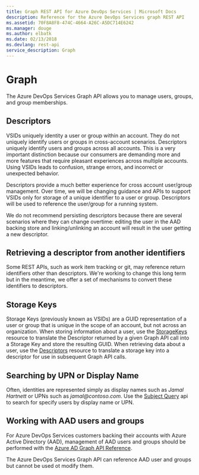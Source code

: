 ```yaml
---
title: Graph REST API for Azure DevOps Services | Microsoft Docs
description: Reference for the Azure DevOps Services graph REST API
ms.assetid: 70F8A8F8-474C-4664-A26C-A5DC714E6242
ms.manager: douge
ms.author: elbatk
ms.date: 02/13/2018
ms.devlang: rest-api
service_description: Graph
---
```


# Graph

The Azure DevOps Services Graph API allows you to manage users, groups, and group memberships.

## Descriptors

VSIDs uniquely identity a user or group within an account. They do not uniquely identify users or groups in cross-account scenarios. Descriptors uniquely identify users and groups across all accounts. This is a very important distinction because our consumers are demanding more and more features that require pleasant experiences across multiple accounts. Using VSIDs leads to confusion, strange errors, and incorrect or unexpected behavior.

Descriptors provide a much better experience for cross account user/group management. Over time, we will be changing guidance and APIs to support VSIDs only for storage of a unique identifier to a user or group. Descriptors will be used to reference the user/group for a running system.

We do not recommend persisting descriptors because there are several scenarios where they can change overtime: editing the user in the AAD backing store and linking/unlinking an account will result in the user getting a new descriptor.

## Retrieving a descriptor from another identifiers

Some REST APIs, such as work item tracking or git, may reference return identifiers other than descriptors. We're working to change this long term but in the meantime, we offer a set of mechanisms to convert these identifiers to descriptors.

## Storage Keys

Storage Keys (previously known as VSIDs) are a GUID representation of a user or group that is unique in the scope of an account, but not across an organization. When storing information about a user, use the [StorageKeys](xref:vsts.graph.storagekeys) resource to translate the Descriptor returned by a given Graph API call into a Storage Key and store the resulting GUID. When retrieving data about a user, use the [Descriptors](xref:vsts.graph.descriptors) resource to translate a storage key into a descriptor for use in subsequent Graph API calls.

## Searching by UPN or Display Name

Often, identities are represented simply as display names such as _Jamal Hartnett_ or UPNs such as _jamal@contoso.com_. Use the [Subject Query](xref:vsts.graph.subjectquery) api to search for specify users by display name or UPN.

## Working with AAD users and groups

For Azure DevOps Services customers backing their accounts with Azure Active Directory (AAD), management of AAD users and groups should be performed with the [Azure AD Graph API Reference](https://msdn.microsoft.com/Library/Azure/Ad/Graph/api/api-catalog).

The Azure DevOps Services Graph API can reference AAD user and groups but cannot be used ot modify them.